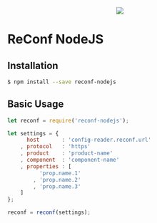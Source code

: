 <p align="center">
    <img src="https://raw.githubusercontent.com/blocks4j/reconf-jvm/master/other/images/reconf.png" />
</p>

# ReConf NodeJS #

## Installation ##
```bash
$ npm install --save reconf-nodejs
```

## Basic Usage ##
```javascript
let reconf = require('reconf-nodejs');

let settings = {
      host       : 'config-reader.reconf.url'
    , protocol   : 'https'
    , product    : 'product-name'
    , component  : 'component-name'
    , properties : [
          'prop.name.1'
        , 'prop.name.2'
        , 'prop.name.3'
    ]
};

reconf = reconf(settings);
```